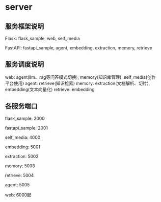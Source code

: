 # server

## 服务框架说明

Flask: flask_sample, web, self_media

FastAPI: fastapi_sample, agent, embedding, extraction, memory, retrieve

## 服务调度说明

web: agent(llm、rag等问答模式切换), memory(知识库管理), self_media(创作平台使用)
agent: retrieve(知识检索)
memory: extraction(文档解析、切片), embedding(文本向量化)
retrieve: embedding

## 各服务端口

flask_sample: 2000

fastapi_sample: 2001

self_media: 4000

embedding: 5001

extraction: 5002

memory: 5003

retrieve: 5004

agent: 5005

web: 6000起
